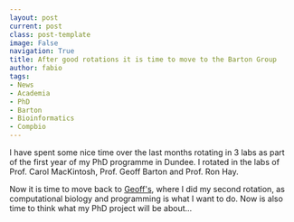 ```yaml
---
layout: post
current: post
class: post-template
image: False
navigation: True
title: After good rotations it is time to move to the Barton Group
author: fabio
tags:
- News
- Academia
- PhD
- Barton
- Bioinformatics
- Compbio
---
```


I have spent some nice time over the last months rotating in 3 labs as part of the first year of my PhD programme in Dundee. I rotated in the labs of Prof. Carol MacKintosh, Prof. Geoff Barton and Prof. Ron Hay. 

Now it is time to move back to [Geoff's](www.compbio.dundee.ac.uk), where I did my second rotation, as computational biology and programming is what I want to do. Now is also time to think what my PhD project will be about... 